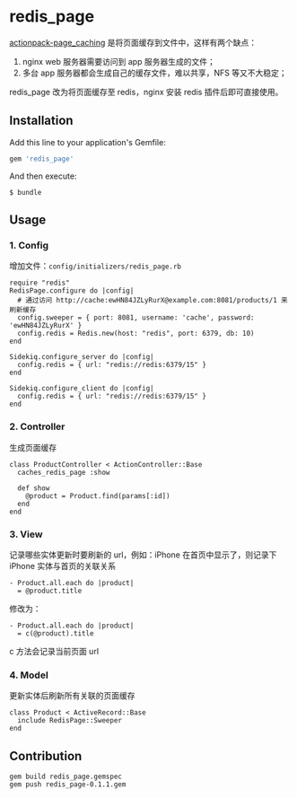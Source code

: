 # redis_page

[actionpack-page_caching](https://github.com/rails/actionpack-page_caching) 是将页面缓存到文件中，这样有两个缺点：

1. nginx web 服务器需要访问到 app 服务器生成的文件；
2. 多台 app 服务器都会生成自己的缓存文件，难以共享，NFS 等又不大稳定；

redis_page 改为将页面缓存至 redis，nginx 安装 redis 插件后即可直接使用。

## Installation

Add this line to your application's Gemfile:

```ruby
gem 'redis_page'
```

And then execute:

    $ bundle

## Usage

### 1. Config

增加文件：`config/initializers/redis_page.rb`

```
require "redis"
RedisPage.configure do |config|
  # 通过访问 http://cache:ewHN84JZLyRurX@example.com:8081/products/1 来刷新缓存
  config.sweeper = { port: 8081, username: 'cache', password: 'ewHN84JZLyRurX' }
  config.redis = Redis.new(host: "redis", port: 6379, db: 10)
end

Sidekiq.configure_server do |config|
  config.redis = { url: "redis://redis:6379/15" }
end

Sidekiq.configure_client do |config|
  config.redis = { url: "redis://redis:6379/15" }
end
```

### 2. Controller

生成页面缓存

```
class ProductController < ActionController::Base
  caches_redis_page :show

  def show
    @product = Product.find(params[:id])
  end
end
```

### 3. View

记录哪些实体更新时要刷新的 url，例如：iPhone 在首页中显示了，则记录下 iPhone 实体与首页的关联关系

```
- Product.all.each do |product|
  = @product.title
```

修改为：

```
- Product.all.each do |product|
  = c(@product).title
```

c 方法会记录当前页面 url

### 4. Model

更新实体后刷新所有关联的页面缓存

```
class Product < ActiveRecord::Base
  include RedisPage::Sweeper
end
```

## Contribution

```
gem build redis_page.gemspec
gem push redis_page-0.1.1.gem
```
